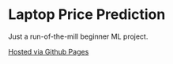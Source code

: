 # Laptop Price Prediction

Just a run-of-the-mill beginner ML project. 

[Hosted via Github Pages](https://ronjupyter.github.io/laptop/)
